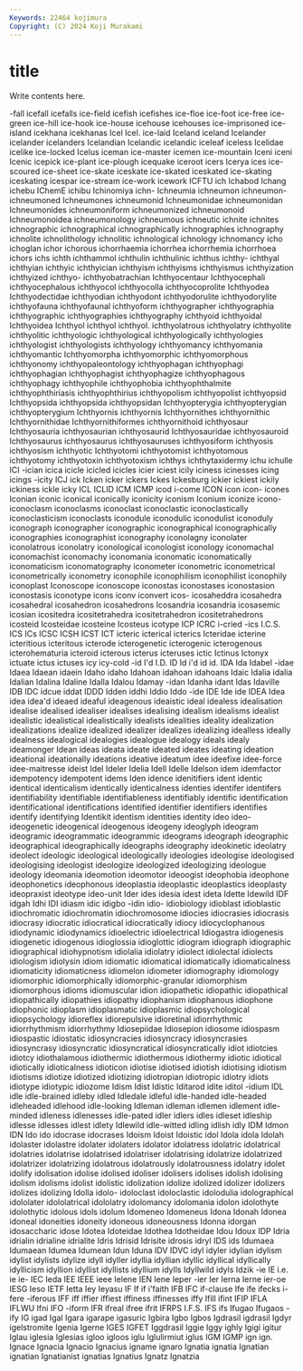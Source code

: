 ```yaml
---
Keywords: 22464 kojimura
Copyright: (C) 2024 Koji Murakami
---
```


# title

Write contents here.



-fall icefall icefalls ice-field icefish icefishes ice-floe ice-foot ice-free
ice-green ice-hill ice-hook ice-house icehouse icehouses ice-imprisoned ice-island icekhana icekhanas
Icel Icel. ice-laid Iceland iceland Icelander icelander icelanders Icelandian Icelandic
icelandic iceleaf iceless Icelidae icelike ice-locked Icelus iceman ice-master icemen
ice-mountain Iceni iceni Icenic icepick ice-plant ice-plough icequake iceroot icers
Icerya ices ice-scoured ice-sheet ice-skate iceskate ice-skated iceskated ice-skating iceskating
icespar ice-stream ice-work icework ICFTU ich Ichabod Ichang ichebu IChemE
ichibu Ichinomiya ichn- Ichneumia ichneumon ichneumon- ichneumoned Ichneumones ichneumonid Ichneumonidae
ichneumonidan Ichneumonides ichneumoniform ichneumonized ichneumonoid Ichneumonoidea ichneumonology ichneumous ichneutic ichnite
ichnites ichnographic ichnographical ichnographically ichnographies ichnography ichnolite ichnolithology ichnolitic ichnological
ichnology ichnomancy icho ichoglan ichor ichorous ichorrhaemia ichorrhea ichorrhemia ichorrhoea
ichors ichs ichth ichthammol ichthulin ichthulinic ichthus ichthy- ichthyal ichthyian
ichthyic ichthyician ichthyism ichthyisms ichthyismus ichthyization ichthyized ichthyo- ichthyobatrachian Ichthyocentaur
Ichthyocephali ichthyocephalous ichthyocol ichthyocolla ichthyocoprolite Ichthyodea Ichthyodectidae ichthyodian ichthyodont ichthyodorulite
ichthyodorylite ichthyofauna ichthyofaunal ichthyoform ichthyographer ichthyographia ichthyographic ichthyographies ichthyography ichthyoid
ichthyoidal Ichthyoidea Ichthyol ichthyol ichthyol. ichthyolatrous ichthyolatry ichthyolite ichthyolitic ichthyologic
ichthyological ichthyologically ichthyologies ichthyologist ichthyologists ichthyology ichthyomancy ichthyomania ichthyomantic Ichthyomorpha
ichthyomorphic ichthyomorphous ichthyonomy ichthyopaleontology ichthyophagan ichthyophagi ichthyophagian ichthyophagist ichthyophagize ichthyophagous
ichthyophagy ichthyophile ichthyophobia ichthyophthalmite ichthyophthiriasis ichthyophthirius ichthyopolism ichthyopolist ichthyopsid Ichthyopsida
ichthyopsida ichthyopsidan Ichthyopterygia ichthyopterygian ichthyopterygium Ichthyornis ichthyornis Ichthyornithes ichthyornithic Ichthyornithidae
Ichthyornithiformes ichthyornithoid ichthyosaur Ichthyosauria ichthyosaurian ichthyosaurid Ichthyosauridae ichthyosauroid Ichthyosaurus ichthyosaurus
ichthyosauruses ichthyosiform ichthyosis ichthyosism ichthyotic Ichthyotomi ichthyotomist ichthyotomous ichthyotomy ichthyotoxin
ichthyotoxism ichthys ichthytaxidermy ichu ichulle ICI -ician icica icicle icicled
icicles icier iciest icily iciness icinesses icing icings -icity ICJ
ick Icken icker ickers Ickes Ickesburg ickier ickiest ickily ickiness
ickle icky ICL ICLID ICM ICMP icod i-come ICON icon
icon- icones Iconian iconic iconical iconically iconicity iconism Iconium iconize
icono- iconoclasm iconoclasms iconoclast iconoclastic iconoclastically iconoclasticism iconoclasts iconodule iconodulic
iconodulist iconoduly iconograph iconographer iconographic iconographical iconographically iconographies iconographist iconography
iconolagny iconolater iconolatrous iconolatry iconological iconologist iconology iconomachal iconomachist iconomachy
iconomania iconomatic iconomatically iconomaticism iconomatography iconometer iconometric iconometrical iconometrically iconometry
iconophile iconophilism iconophilist iconophily iconoplast Iconoscope iconoscope iconostas iconostases iconostasion
iconostasis iconotype icons iconv iconvert icos- icosaheddra icosahedra icosahedral icosahedron
icosahedrons Icosandria icosandria icosasemic icosian icositedra icositetrahedra icositetrahedron icositetrahedrons icosteid
Icosteidae icosteine Icosteus icotype ICP ICRC i-cried -ics I.C.S. ICS
ICs ICSC ICSH ICST ICT icteric icterical icterics Icteridae icterine
icteritious icteritous icterode icterogenetic icterogenic icterogenous icterohematuria icteroid icterous icterus
icteruses ictic Ictinus Ictonyx ictuate ictus ictuses icy icy-cold -id
I'd I.D. ID Id i'd id id. IDA Ida Idabel
-idae Idaea Idaean idaein Idaho idaho Idahoan idahoan idahoans Idaic
Idalia idalia Idalian Idalina Idaline Idalla Idalou Idamay -idan Idanha
idant Idas Idaville IDB IDC idcue iddat IDDD Idden iddhi
Iddio Iddo -ide IDE Ide ide IDEA Idea idea idea'd
ideaed ideaful ideagenous ideaistic ideal idealess idealisation idealise idealised idealiser
idealises idealising idealism idealisms idealist idealistic idealistical idealistically idealists idealities
ideality idealization idealizations idealize idealized idealizer idealizes idealizing idealless ideally
idealness idealogical idealogies idealogue idealogy ideals idealy ideamonger Idean ideas
ideata ideate ideated ideates ideating ideation ideational ideationally ideations ideative
ideatum idee ideefixe idee-force idee-maitresse ideist Idel Ideler Idelia Idell
Idelle Idelson idem idemfactor idempotency idempotent idems Iden idence idenitifiers
ident identic identical identicalism identically identicalness identies identifer identifers identifiability
identifiable identifiableness identifiably identific identification identificational identifications identified identifier identifiers
identifies identify identifying Identikit identism identities identity ideo ideo- ideogenetic
ideogenical ideogenous ideogeny ideoglyph ideogram ideogramic ideogrammatic ideogrammic ideograms ideograph
ideographic ideographical ideographically ideographs ideography ideokinetic ideolatry ideolect ideologic ideological
ideologically ideologies ideologise ideologised ideologising ideologist ideologize ideologized ideologizing ideologue
ideology ideomania ideomotion ideomotor ideoogist ideophobia ideophone ideophonetics ideophonous ideoplastia
ideoplastic ideoplastics ideoplasty ideopraxist ideotype ideo-unit Ider ides idesia idest
ideta Idette Idewild IDF idgah Idhi IDI idiasm idic idigbo
-idin idio- idiobiology idioblast idioblastic idiochromatic idiochromatin idiochromosome idiocies idiocrasies
idiocrasis idiocrasy idiocratic idiocratical idiocratically idiocy idiocyclophanous idiodynamic idiodynamics idioelectric
idioelectrical Idiogastra idiogenesis idiogenetic idiogenous idioglossia idioglottic idiogram idiograph idiographic
idiographical idiohypnotism idiolalia idiolatry idiolect idiolectal idiolects idiologism idiolysin idiom
idiomatic idiomatical idiomatically idiomaticalness idiomaticity idiomaticness idiomelon idiometer idiomography idiomology
idiomorphic idiomorphically idiomorphic-granular idiomorphism idiomorphous idioms idiomuscular idion idiopathetic idiopathic
idiopathical idiopathically idiopathies idiopathy idiophanism idiophanous idiophone idiophonic idioplasm idioplasmatic
idioplasmic idiopsychological idiopsychology idioreflex idiorepulsive idioretinal idiorrhythmic idiorrhythmism idiorrhythmy Idiosepiidae
Idiosepion idiosome idiospasm idiospastic idiostatic idiosyncracies idiosyncracy idiosyncrasies idiosyncrasy idiosyncratic
idiosyncratical idiosyncratically idiot idiotcies idiotcy idiothalamous idiothermic idiothermous idiothermy idiotic
idiotical idiotically idioticalness idioticon idiotise idiotised idiotish idiotising idiotism idiotisms
idiotize idiotized idiotizing idiotropian idiotropic idiotry idiots idiotype idiotypic idiozome
Idism Idist Idistic Iditarod idite iditol -idium IDL idle idle-brained
idleby idled Idledale idleful idle-handed idle-headed idleheaded idlehood idle-looking Idleman
idleman idlemen idlement idle-minded idleness idlenesses idle-pated idler idlers idles
idleset idleship idlesse idlesses idlest idlety Idlewild idle-witted idling idlish
idly IDM Idmon IDN Ido ido idocrase idocrases Idoism Idoist
Idoistic idol Idola idola Idolah idolaster idolastre idolater idolaters idolator
idolatress idolatric idolatrical idolatries idolatrise idolatrised idolatriser idolatrising idolatrize idolatrized
idolatrizer idolatrizing idolatrous idolatrously idolatrousness idolatry idolet idolify idolisation idolise
idolised idoliser idolisers idolises idolish idolising idolism idolisms idolist idolistic
idolization idolize idolized idolizer idolizers idolizes idolizing Idolla idolo- idoloclast
idoloclastic idolodulia idolographical idololater idololatrical idololatry idolomancy idolomania idolon idolothyte
idolothytic idolous idols idolum Idomeneo Idomeneus Idona Idonah Idonea idoneal
idoneities idoneity idoneous idoneousness Idonna idorgan idosaccharic idose Idotea Idoteidae
Idothea Idotheidae Idou Idoux IDP Idria idrialin idrialine idrialite Idris
Idrisid Idrisite idrosis idryl IDS ids Idumaea Idumaean Idumea Idumean
Idun Iduna IDV IDVC idyl idyler idylian idylism idylist idylists
idylize idyll idyller idyllia idyllian idyllic idyllical idyllically idyllicism idyllion
idyllist idyllists idyllium idylls Idyllwild idyls Idzik -ie IE i.e.
ie ie- IEC Ieda IEE IEEE ieee Ielene IEN Iene
Ieper -ier Ier Ierna Ierne ier-oe IESG Ieso IETF Ietta
Iey Ieyasu IF If if i'faith IFB IFC if-clause Ife
ife ifecks i-fere -iferous IFF iff iffier iffiest iffiness iffinesses
iffy Ifill ifint IFIP IFLA IFLWU Ifni IFO -iform IFR
ifreal ifree ifrit IFRPS I.F.S. IFS ifs Ifugao Ifugaos -ify
IG igad Igal Igara igarape igasuric Igbira Igbo Igbos Igdrasil
igdrasil Igdyr igelstromite Igenia Igerne IGES IGFET Iggdrasil Iggie Iggy
ighly Igigi igitur Iglau iglesia Iglesias igloo igloos iglu Iglulirmiut
iglus IGM IGMP ign ign. Ignace Ignacia Ignacio Ignacius igname
ignaro Ignatia ignatia Ignatian ignatian Ignatianist ignatias Ignatius Ignatz Ignatzia
